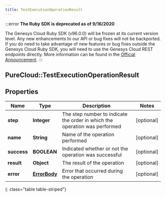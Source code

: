```yaml
---
title: TestExecutionOperationResult
---
```


:::error
**The Ruby SDK is deprecated as of 9/16/2020**

The Genesys Cloud Ruby SDK (v96.0.0) will be frozen at its current version level. Any new enhancements to our API or bug fixes will not be backported. If you do need to take advantage of new features or bug fixes outside the Genesys Cloud Ruby SDK, you will need to use the Genesys Cloud REST endpoints directly. More information can be found in the [Official Announcement](https://developer.mypurecloud.com/forum/t/announcement-genesys-cloud-ruby-sdk-end-of-life/8850).
:::


## PureCloud::TestExecutionOperationResult

## Properties

|Name | Type | Description | Notes|
|------------ | ------------- | ------------- | -------------|
| **step** | **Integer** | The step number to indicate the order in which the operation was performed | [optional] |
| **name** | **String** | Name of the operation performed | [optional] |
| **success** | **BOOLEAN** | Indicated whether or not the operation was successful | [optional] |
| **result** | **Object** | The result of the operation | [optional] |
| **error** | [**ErrorBody**](ErrorBody.html) | Error that occurred during the operation | [optional] |
{: class="table table-striped"}



